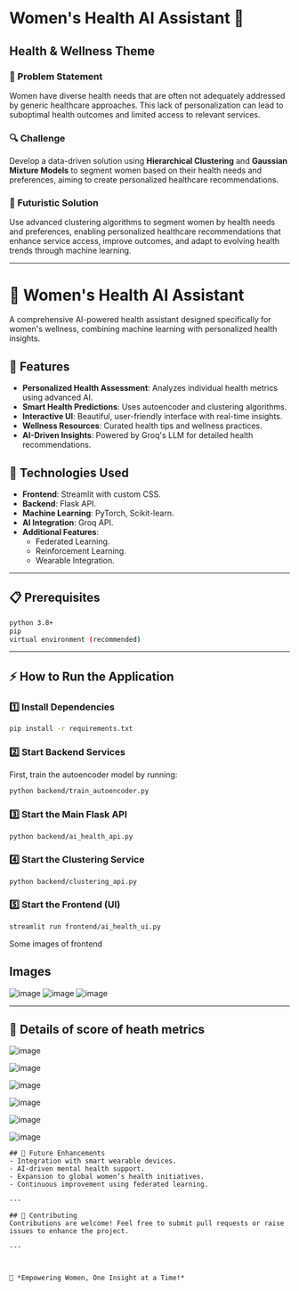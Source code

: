 # Women's Health AI Assistant 🌸

## Health & Wellness Theme

### 🏥 Problem Statement
Women have diverse health needs that are often not adequately addressed by generic healthcare approaches. This lack of personalization can lead to suboptimal health outcomes and limited access to relevant services.

### 🔍 Challenge
Develop a data-driven solution using **Hierarchical Clustering** and **Gaussian Mixture Models** to segment women based on their health needs and preferences, aiming to create personalized healthcare recommendations.

### 🚀 Futuristic Solution
Use advanced clustering algorithms to segment women by health needs and preferences, enabling personalized healthcare recommendations that enhance service access, improve outcomes, and adapt to evolving health trends through machine learning.

---

# 🌸 Women's Health AI Assistant
A comprehensive AI-powered health assistant designed specifically for women's wellness, combining machine learning with personalized health insights.

## 🌟 Features
- **Personalized Health Assessment**: Analyzes individual health metrics using advanced AI.
- **Smart Health Predictions**: Uses autoencoder and clustering algorithms.
- **Interactive UI**: Beautiful, user-friendly interface with real-time insights.
- **Wellness Resources**: Curated health tips and wellness practices.
- **AI-Driven Insights**: Powered by Groq's LLM for detailed health recommendations.

## 🚀 Technologies Used
- **Frontend**: Streamlit with custom CSS.
- **Backend**: Flask API.
- **Machine Learning**: PyTorch, Scikit-learn.
- **AI Integration**: Groq API.
- **Additional Features**:
  - Federated Learning.
  - Reinforcement Learning.
  - Wearable Integration.

---

## 📋 Prerequisites
```bash
python 3.8+
pip
virtual environment (recommended)
```

---

## ⚡ How to Run the Application

### 1️⃣ Install Dependencies
```bash
pip install -r requirements.txt
```

### 2️⃣ Start Backend Services
First, train the autoencoder model by running:
```bash
python backend/train_autoencoder.py
```

### 3️⃣ Start the Main Flask API
```bash
python backend/ai_health_api.py
```

### 4️⃣ Start the Clustering Service
```bash
python backend/clustering_api.py
```

### 5️⃣ Start the Frontend (UI)
```bash
streamlit run frontend/ai_health_ui.py
```
Some images of frontend


## Images
![image](https://github.com/user-attachments/assets/6f2f352f-ffea-4117-88f1-c1b681cfa077)
![image](https://github.com/user-attachments/assets/7ca61ac6-5496-4eaa-bf43-b627aa4cefc2)
![image](https://github.com/user-attachments/assets/d071e6c1-f08f-44a6-b283-046b8b72b33b)

---

## 🌟 Details of score of heath metrics

![image](https://github.com/user-attachments/assets/4ca3f5de-d569-45c4-89b9-890500c41eb9)

![image](https://github.com/user-attachments/assets/8ce15682-fe7d-48a1-8a8c-dd71300bf9aa)

![image](https://github.com/user-attachments/assets/c8acf2e8-33c7-4636-a3c7-a4dd7cc6b6d4)

![image](https://github.com/user-attachments/assets/c36fc3fc-291a-4bc2-ace5-2c5090b95209)

![image](https://github.com/user-attachments/assets/82a1aff4-a4c3-498b-8bb4-a333ccd3927c)

![image](https://github.com/user-attachments/assets/36397e48-c783-4d4e-b6fc-899c65fd1db8)


```
## 📌 Future Enhancements
- Integration with smart wearable devices.
- AI-driven mental health support.
- Expansion to global women’s health initiatives.
- Continuous improvement using federated learning.

---

## 🤝 Contributing
Contributions are welcome! Feel free to submit pull requests or raise issues to enhance the project.

---



🌟 *Empowering Women, One Insight at a Time!*
